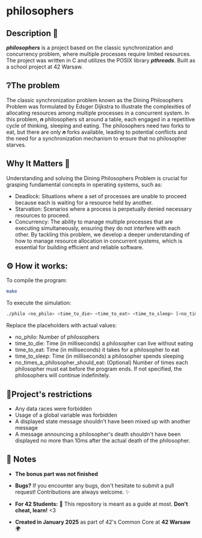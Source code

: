 
# philosophers

## Description 📄

***philosophers*** is a project based on the classic synchronization and concurrency problem, where multiple processes require limited resources. The project was written in C and utilizes the POSIX library ***pthreads***. Built as a school project at 42 Warsaw.

## ❔The problem
The classic synchronization problem known as the Dining Philosophers Problem was formulated by Edsger Dijkstra to illustrate the complexities of allocating resources among multiple processes in a concurrent system. In this problem, ***n*** philosophers sit around a table, each engaged in a repetitive cycle of thinking, sleeping and eating. The philosophers need two forks to eat, but there are only ***n*** forks available, leading to potential conflicts and the need for a synchronization mechanism to ensure that no philosopher starves.

## Why It Matters 🧠
Understanding and solving the Dining Philosophers Problem is crucial for grasping fundamental concepts in operating systems, such as:
* Deadlock: Situations where a set of processes are unable to proceed because each is waiting for a resource held by another.
* Starvation: Scenarios where a process is perpetually denied necessary resources to proceed.
* Concurrency: The ability to manage multiple processes that are executing simultaneously, ensuring they do not interfere with each other.
By tackling this problem, we develop a deeper understanding of how to manage resource allocation in concurrent systems, which is essential for building efficient and reliable software.

## ⚙️ How it works:

To compile the program:
```bash
make
```

To execute the simulation:
```bash
./philo <no_philo> <time_to_die> <time_to_eat> <time_to_sleep> [<no_times_a_philosopher_should_eat>]
```
Replace the placeholders with actual values:
* no_philo: Number of philosophers
* time_to_die: Time (in milliseconds) a philosopher can live without eating
* time_to_eat: Time (in milliseconds) it takes for a philosopher to eat
* time_to_sleep: Time (in milliseconds) a philosopher spends sleeping
* no_times_a_philosopher_should_eat: (Optional) Number of times each philosopher must eat before the program ends. If not specified, the philosophers will continue indefinitely.

## 🚫Project's restrictions
* Any data races were forbidden
* Usage of a global variable was forbidden
* A displayed state message shouldn't have been mixed up with another message
* A message announcing a philosopher's death shouldn't have been displayed no more than 10ms after the actual death of the philosopher.

## 📌 Notes
- **The bonus part was not finished**
- **Bugs?** If you encounter any bugs, don't hesitate to submit a pull request! Contributions are always welcome. ✨

- **For 42 Students:** 📢 This repository is meant as a guide at most. **Don't cheat, learn!** <3 

- **Created in January 2025** as part of 42's Common Core at **42 Warsaw**🌍
